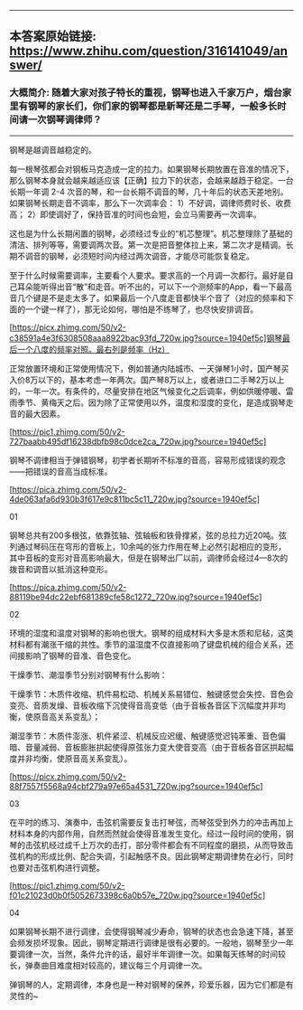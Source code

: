 ----------------------------------------
## 本答案原始链接: https://www.zhihu.com/question/316141049/answer/
### 大概简介: 随着大家对孩子特长的重视，钢琴也进入千家万户，烟台家里有钢琴的家长们，你们家的钢琴都是新琴还是二手琴，一般多长时间请一次钢琴调律师？
----------------------------------------
钢琴是越调音越稳定的。

每一根琴弦都会对钢板马克造成一定的拉力。如果钢琴长期放置在音准的情况下，那么钢琴本身就会越来越适应该【正确】拉力下的状态，会越来越趋于稳定。一台长期一年调 2-4 次音的琴，和一台长期不调音的琴，几十年后的状态天差地别。如果钢琴长期走音不调率，那么下一次调率会： 1）不好调，调律师费时长、收费高； 2）即使调好了，保持音准的时间也会短，会立马需要再一次调率。

这也是为什么长期闲置的钢琴，必须经过专业的“机芯整理”。机芯整理除了基础的清洁、排列等等，需要调两次音。第一次是把音整体拉上来，第二次才是精调。长期不调音的钢琴，必须短时间内经过两次调音，才能尽可能恢复稳定。

至于什么时候需要调率，主要看个人要求。要求高的一个月调一次都行。最好是自己耳朵能听得出音“散”和走音。听不出的，可以下一个测频率的App，看一下最高音几个键是不是走太多了。如果最后一个八度走音都快半个音了（对应的频率和下面的一个键一样了），那无论如何，哪怕是不练琴了，也尽快安排调音。

[https://picx.zhimg.com/50/v2-c38591a4e3f6308508aaa8922bac93fd_720w.jpg?source=1940ef5c]钢琴最后一个八度的频率对照。最右列是频率（Hz）

正常放置环境和正常使用情况下，例如普通内陆城市、一天弹琴1小时，国产琴买入价8万以下的，基本考虑一年两次。国产琴8万以上，或者进口二手琴2万以上的，一年一次。有条件的，尽量安排在地区气候变化之后调率，例如供暖停暖、雷雨季节、黄梅天之后。因为除了正常使用以外，温度和湿度的变化，是造成钢琴走音的最大因素。



[https://pic1.zhimg.com/50/v2-727baabb495df16238dbfb98c0dce2ca_720w.jpg?source=1940ef5c]




钢琴不调律相当于弹错钢琴，初学者长期听不标准的音高，容易形成错误的观念——把错误的音高当成标准。




[https://pica.zhimg.com/50/v2-4de063afa6d930b3f617e9c811bc5c11_720w.jpg?source=1940ef5c]




01

钢琴总共有200多根弦，依靠弦轴、弦轴板和铁骨撑紧，弦的总拉力近20吨。弦列通过琴码压在穹形的音板上，10余吨的张力作用在琴上必然引起相应的变形，其中音板的变形对音高影响最大，但是在钢琴出厂以前，调律师会经过4—8次的拨音和调音以抵消这种变形。




[https://pica.zhimg.com/50/v2-88119be94dc22ebf681389cfe58c1272_720w.jpg?source=1940ef5c]




02

环境的湿度和温度对钢琴的影响也很大。钢琴的组成材料大多是木质和尼毡，这类材料都有潮涨干缩的共性。季节的温湿度不仅直接影响了键盘机械的组合关系，还间接影响了钢琴的音准、音色变化。

干燥季节、潮湿季节分别对钢琴有什么影响：

干燥季节：木质件收缩、机件易松动、机械关系易错位、触键感觉会失控、音色会变亮、音质发燥、音板收缩下沉使得音高变低（由于音板各音区下沉幅度并非均衡，使原音高关系变乱）；

潮湿季节：木质件澎涨、机件紧涩、机械反应迟缓、触键感觉迟钝苯重、音色偏暗、音量减弱、音板膨胀拱起使得原弦张力变大使音变高（由于音板各音区拱起幅度并非均衡，使原音高关系变乱）。




[https://picx.zhimg.com/50/v2-88f7557f5568a94cbf279a97e65a4531_720w.jpg?source=1940ef5c]




03

在平时的练习、演奏中，击弦机需要反复击打琴弦，而琴弦受到外力的冲击再加上材料本身的内部作用，自然而然就会使得音准发生变化。经过一段时间的使用，钢琴的击弦机经过成千上万次的击打，部分零件都会有不同程度的磨损，从而导致击弦机构的形成比例、配合失调，引起触感不良。因此钢琴定期调律势在必行，同时也要对击弦机构进行调整。




[https://pic1.zhimg.com/50/v2-f01c21023d0b0f5052673398c6a0b57e_720w.jpg?source=1940ef5c]




04

如果钢琴长期不进行调律，会使得钢琴减少寿命，钢琴的状态也会急速下降，甚至会频发损坏现象。因此，钢琴定期进行调律是很有必要的。一般地，钢琴至少一年要调律一次，当然，条件允许的话，最好半年调律一次。如果每天练琴的时间较长，弹奏曲目难度相对较高的，建议每三个月调律一次。

弹钢琴的人，定期调律，本身也是一种对钢琴的保养，珍爱乐器，因为它们都是有灵性的~